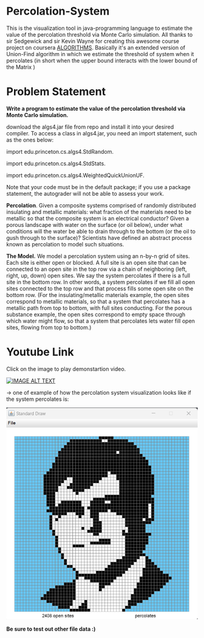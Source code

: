 # Percolation-System
This is the visualization tool in java-programming language to estimate the value of the percolation threshold via Monte Carlo simulation. 
All thanks to sir Sedgewick and sir Kevin Wayne for creating this awesome course project on coursera [ALGORITHMS](https://in.coursera.org/learn/algorithms-part1).
Basically it's an extended version of Union-Find algorithm in which we estimate the threshold of system when it percolates (in short when the upper bound interacts with the lower bound of the Matrix )

# Problem Statement

**Write a program to estimate the value of the percolation threshold via Monte Carlo simulation.**

download the algs4.jar file from repo and install it into your desired compiler.
To access a class in algs4.jar, you need an import statement, such as the ones below:

import edu.princeton.cs.algs4.StdRandom.

import edu.princeton.cs.algs4.StdStats.

import edu.princeton.cs.algs4.WeightedQuickUnionUF.

Note that your code must be in the default package; if you use a package statement, the autograder will not be able to assess your work.

**Percolation**. 
Given a composite systems comprised of randomly distributed insulating and metallic materials: what fraction of the materials need to be metallic so that the composite system is an electrical conductor? Given a porous landscape with water on the surface (or oil below), under what conditions will the water be able to drain through to the bottom (or the oil to gush through to the surface)? Scientists have defined an abstract process known as percolation to model such situations.

**The Model.**
We model a percolation system using an n-by-n grid of sites. Each site is either open or blocked. A full site is an open site that can be connected to an open site in the top row via a chain of neighboring (left, right, up, down) open sites. We say the system percolates if there is a full site in the bottom row. In other words, a system percolates if we fill all open sites connected to the top row and that process fills some open site on the bottom row. (For the insulating/metallic materials example, the open sites correspond to metallic materials, so that a system that percolates has a metallic path from top to bottom, with full sites conducting. For the porous substance example, the open sites correspond to empty space through which water might flow, so that a system that percolates lets water fill open sites, flowing from top to bottom.)

# Youtube Link

Click on the image to play demonstartion video.

[![IMAGE ALT TEXT](http://img.youtube.com/vi/GNBNFPVjPA4/0.jpg)](http://www.youtube.com/watch?v=GNBNFPVjPA4 "Percolation System")

-> one of example of how the percolation system visualization looks like if the system percolates is:

[![mutt dark](https://github.com/Riteshp2001/Percolation-System/blob/main/Test_Data/sedgewick60.png)](https://github.com/Riteshp2001/Percolation-System/blob/main/Test_Data/sedgewick60.png)

**Be sure to test out other file data :)**
